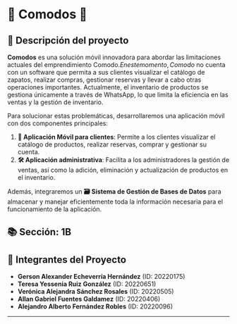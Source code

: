 # 🌟 Comodos 🌟

## 📜 Descripción del proyecto

**Comodos** es una solución móvil innovadora para abordar las limitaciones actuales del emprendimiento Comodo$. En este momento, Comodo$ no cuenta con un software que permita a sus clientes visualizar el catálogo de zapatos, realizar compras, gestionar reservas y llevar a cabo otras operaciones importantes. Actualmente, el inventario de productos se gestiona únicamente a través de WhatsApp, lo que limita la eficiencia en las ventas y la gestión de inventario.

Para solucionar estas problemáticas, desarrollaremos una aplicación móvil con dos componentes principales:

1. **📱 Aplicación Móvil para clientes**: Permite a los clientes visualizar el catálogo de productos, realizar reservas, comprar y gestionar su cuenta.
2. **🛠️ Aplicación administrativa**: Facilita a los administradores la gestión de ventas, así como la adición, eliminación y actualización de productos en el inventario.

Además, integraremos un **🗃️ Sistema de Gestión de Bases de Datos** para almacenar y manejar eficientemente toda la información necesaria para el funcionamiento de la aplicación.

## 📚 Sección: 1B

## 👥 Integrantes del Proyecto

- **Gerson Alexander Echeverría Hernández** (ID: 20220175)
- **Teresa Yessenia Ruiz González** (ID: 20220651)
- **Verónica Alejandra Sánchez Rosales** (ID: 20220505)
- **Allan Gabriel Fuentes Galdamez** (ID: 20220406)
- **Alejandro Alberto Fernández Robles** (ID: 20220096)

---
